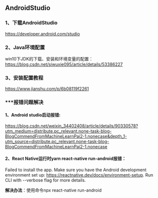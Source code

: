 ## AndroidStudio
### 1、下载AndroidStudio
https://developer.android.com/studio
### 2、Java环境配置
win10下JDK的下载、安装和环境变量的配置：
https://blog.csdn.net/siwuxie095/article/details/53386227
### 3、安装配置教程
https://www.jianshu.com/p/6b08119f2261

### ***报错问题解决
#### 1、Android studio启动报错:
https://blog.csdn.net/weixin_34402408/article/details/90330578?utm_medium=distribute.pc_relevant.none-task-blog-BlogCommendFromMachineLearnPai2-1.nonecase&depth_1-utm_source=distribute.pc_relevant.none-task-blog-BlogCommendFromMachineLearnPai2-1.nonecase

#### 2、React Native运行时yarn react-native run-android报错：
Failed to install the app. Make sure you have the Android development environment set up: https://reactnative.dev/docs/environment-setup. Run CLI with --verbose flag for more details.

**解决办法**：使用命令npx react-native run-android

